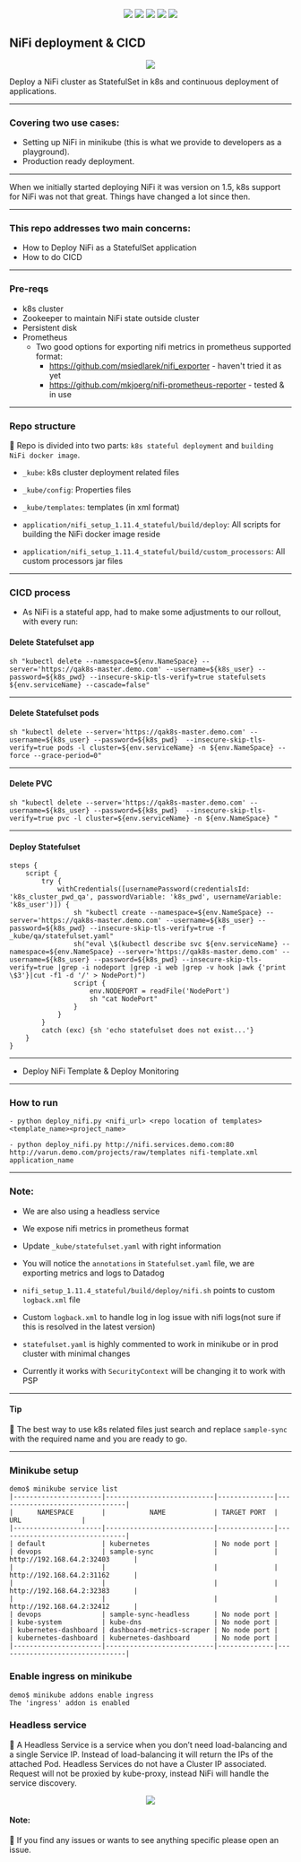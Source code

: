 <p align="center">
    <a href="https://www.apache.org/licenses/LICENSE-2.0" alt="GitHub tag">
        <img src="https://img.shields.io/github/license/tomarv2/nifi" /></a>
    <a href="https://github.com/tomarv2/nifi/tags" alt="GitHub tag">
        <img src="https://img.shields.io/github/v/tag/tomarv2/nifi" /></a>
    <a href="https://stackoverflow.com/users/6679867/tomarv2" alt="Stack Exchange reputation">
        <img src="https://img.shields.io/stackexchange/stackoverflow/r/6679867"></a>
    <a href="https://discord.gg/XH975bzN" alt="chat on Discord">
        <img src="https://img.shields.io/discord/813961944443912223?logo=discord"></a>
    <a href="https://twitter.com/intent/follow?screen_name=varuntomar2019" alt="follow on Twitter">
        <img src="https://img.shields.io/twitter/follow/varuntomar2019?style=social&logo=twitter"></a>
</p>

## NiFi deployment & CICD

<p align="center">
  <img src="https://files.gitter.im/tomarv2/gEzT/nifi_jenkins.png">
</p>

Deploy a NiFi cluster as StatefulSet in k8s and continuous deployment of applications.

***
### Covering two use cases:

- Setting up NiFi in minikube (this is what we provide to developers as a playground).
- Production ready deployment.

***
When we initially started deploying NiFi it was version on 1.5, k8s support for NiFi was not that great.
Things have changed a lot since then.

***
### This repo addresses two main concerns:

-  How to Deploy NiFi as a StatefulSet application
-  How to do CICD

***
### Pre-reqs
- k8s cluster
- Zookeeper to maintain NiFi state outside cluster
- Persistent disk
- Prometheus 
  - Two good options for exporting nifi metrics in prometheus supported format:
    - https://github.com/msiedlarek/nifi_exporter - haven't tried it as yet
    - https://github.com/mkjoerg/nifi-prometheus-reporter - tested & in use
***
### Repo structure

:wave: Repo is divided into two parts: `k8s stateful deployment` and `building NiFi docker image`.

- `_kube`: k8s cluster deployment related files

- `_kube/config`: Properties files

- `_kube/templates`: templates (in xml format)

- `application/nifi_setup_1.11.4_stateful/build/deploy`: All scripts for building the NiFi docker image reside 

- `application/nifi_setup_1.11.4_stateful/build/custom_processors`: All custom processors jar files

***
### CICD process

- As NiFi is a stateful app, had to make some adjustments to our rollout, with every run:

#### Delete Statefulset app

```
sh "kubectl delete --namespace=${env.NameSpace} --server='https://qak8s-master.demo.com' --username=${k8s_user} --password=${k8s_pwd} --insecure-skip-tls-verify=true statefulsets ${env.serviceName} --cascade=false"
```

***
#### Delete Statefulset pods

```
sh "kubectl delete --server='https://qak8s-master.demo.com' --username=${k8s_user} --password=${k8s_pwd}  --insecure-skip-tls-verify=true pods -l cluster=${env.serviceName} -n ${env.NameSpace} --force --grace-period=0"
```

***
#### Delete PVC

```
sh "kubectl delete --server='https://qak8s-master.demo.com' --username=${k8s_user} --password=${k8s_pwd}  --insecure-skip-tls-verify=true pvc -l cluster=${env.serviceName} -n ${env.NameSpace} "
```

***
#### Deploy Statefulset

```
steps {
    script {
        try {
            withCredentials([usernamePassword(credentialsId: 'k8s_cluster_pwd_qa', passwordVariable: 'k8s_pwd', usernameVariable: 'k8s_user')]) {
                sh "kubectl create --namespace=${env.NameSpace} --server='https://qak8s-master.demo.com' --username=${k8s_user} --password=${k8s_pwd} --insecure-skip-tls-verify=true -f _kube/qa/statefulset.yaml"
                sh("eval \$(kubectl describe svc ${env.serviceName} --namespace=${env.NameSpace} --server='https://qak8s-master.demo.com' --username=${k8s_user} --password=${k8s_pwd} --insecure-skip-tls-verify=true |grep -i nodeport |grep -i web |grep -v hook |awk {'print \$3'}|cut -f1 -d '/' > NodePort)")
                script {
                    env.NODEPORT = readFile('NodePort')
                    sh "cat NodePort"
                }
            }
        }
        catch (exc) {sh 'echo statefulset does not exist...'}
    }
}
```

***
- Deploy NiFi Template & Deploy Monitoring

***
### How to run

```
- python deploy_nifi.py <nifi_url> <repo location of templates> <template_name><project_name>
    
- python deploy_nifi.py http://nifi.services.demo.com:80 http://varun.demo.com/projects/raw/templates nifi-template.xml application_name
```

***
### Note:

- We are also using a headless service

- We expose nifi metrics in prometheus format

- Update  `_kube/statefulset.yaml` with right information

- You will notice the `annotations` in `Statefulset.yaml` file, we are exporting metrics and logs to Datadog

- `nifi_setup_1.11.4_stateful/build/deploy/nifi.sh` points to custom `logback.xml` file

- Custom `logback.xml` to handle log in log issue with nifi logs(not sure if this is resolved in the latest version)

- `statefulset.yaml` is highly commented to work in minikube or in prod cluster with minimal changes

- Currently it works with `SecurityContext` will be changing it to work with PSP

***
#### Tip

:wave: The best way to use k8s related files just search and replace `sample-sync` with the required name and you are ready to go.

***
### Minikube setup

```
demo$ minikube service list
|----------------------|---------------------------|--------------|--------------------------------|
|      NAMESPACE       |           NAME            | TARGET PORT  |              URL               |
|----------------------|---------------------------|--------------|--------------------------------|
| default              | kubernetes                | No node port |
| devops               | sample-sync               |              | http://192.168.64.2:32403      |
|                      |                           |              | http://192.168.64.2:31162      |
|                      |                           |              | http://192.168.64.2:32383      |
|                      |                           |              | http://192.168.64.2:32412      |
| devops               | sample-sync-headless      | No node port |
| kube-system          | kube-dns                  | No node port |
| kubernetes-dashboard | dashboard-metrics-scraper | No node port |
| kubernetes-dashboard | kubernetes-dashboard      | No node port |
|----------------------|---------------------------|--------------|--------------------------------|
```

### Enable ingress on minikube

```
demo$ minikube addons enable ingress
The 'ingress' addon is enabled
```

### Headless service

:wave: A Headless Service is a service when you don’t need load-balancing and a single Service IP. Instead of load-balancing it will return the IPs of the attached Pod. Headless Services do not have a Cluster IP associated. Request will not be proxied by kube-proxy, instead NiFi will handle the service discovery.

<p align="center">
  <img src="https://files.gitter.im/tomarv2/KRXn/Screen-Shot-2020-04-12-at-6.33.46-PM.png">
</p>


#### Note:

:wave: If you find any issues or wants to see anything specific please open an issue.
